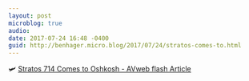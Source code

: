 ```yaml
---
layout: post
microblog: true
audio: 
date: 2017-07-24 16:48 -0400
guid: http://benhager.micro.blog/2017/07/24/stratos-comes-to.html
---
```

🛩 [Stratos 714 Comes to Oshkosh - AVweb flash Article](https://www.avweb.com/avwebflash/news/Stratos-714-Comes-to-Oshkosh-229339-1.html)
